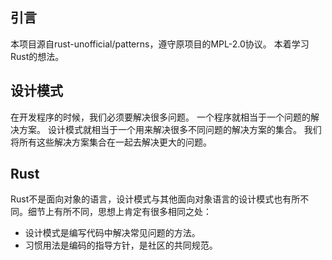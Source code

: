 ## 引言
本项目源自rust-unofficial/patterns，遵守原项目的MPL-2.0协议。 本着学习Rust的想法。
## 设计模式
在开发程序的时候，我们必须要解决很多问题。 一个程序就相当于一个问题的解决方案。 设计模式就相当于一个用来解决很多不同问题的解决方案的集合。 我们将所有这些解决方案集合在一起去解决更大的问题。
## Rust
Rust不是面向对象的语言，设计模式与其他面向对象语言的设计模式也有所不同。细节上有所不同，思想上肯定有很多相同之处：
* 设计模式是编写代码中解决常见问题的方法。
* 习惯用法是编码的指导方针，是社区的共同规范。